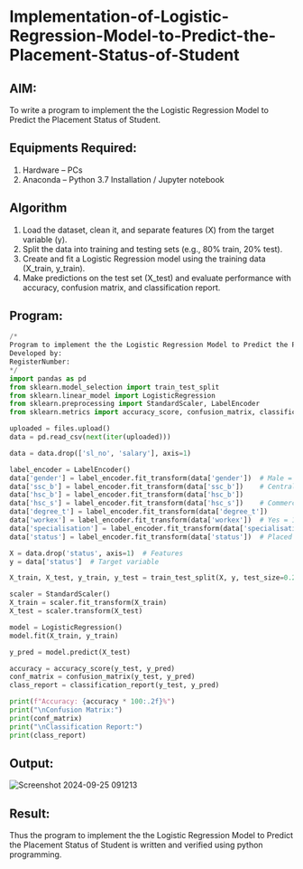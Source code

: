 # Implementation-of-Logistic-Regression-Model-to-Predict-the-Placement-Status-of-Student

## AIM:
To write a program to implement the the Logistic Regression Model to Predict the Placement Status of Student.

## Equipments Required:
1. Hardware – PCs
2. Anaconda – Python 3.7 Installation / Jupyter notebook

## Algorithm
1. Load the dataset, clean it, and separate features (X) from the target variable (y).
2. Split the data into training and testing sets (e.g., 80% train, 20% test).
3. Create and fit a Logistic Regression model using the training data (X_train, y_train).
4. Make predictions on the test set (X_test) and evaluate performance with accuracy, confusion matrix, and classification report.

## Program:
```py
/*
Program to implement the the Logistic Regression Model to Predict the Placement Status of Student.
Developed by: 
RegisterNumber:  
*/
import pandas as pd
from sklearn.model_selection import train_test_split
from sklearn.linear_model import LogisticRegression
from sklearn.preprocessing import StandardScaler, LabelEncoder
from sklearn.metrics import accuracy_score, confusion_matrix, classification_report

uploaded = files.upload()
data = pd.read_csv(next(iter(uploaded)))

data = data.drop(['sl_no', 'salary'], axis=1)

label_encoder = LabelEncoder()
data['gender'] = label_encoder.fit_transform(data['gender'])  # Male = 1, Female = 0
data['ssc_b'] = label_encoder.fit_transform(data['ssc_b'])    # Central = 1, Others = 0
data['hsc_b'] = label_encoder.fit_transform(data['hsc_b'])
data['hsc_s'] = label_encoder.fit_transform(data['hsc_s'])    # Commerce/Science/Arts
data['degree_t'] = label_encoder.fit_transform(data['degree_t'])
data['workex'] = label_encoder.fit_transform(data['workex'])  # Yes = 1, No = 0
data['specialisation'] = label_encoder.fit_transform(data['specialisation'])
data['status'] = label_encoder.fit_transform(data['status'])  # Placed = 1, Not Placed = 0

X = data.drop('status', axis=1)  # Features
y = data['status']  # Target variable

X_train, X_test, y_train, y_test = train_test_split(X, y, test_size=0.2, random_state=42)

scaler = StandardScaler()
X_train = scaler.fit_transform(X_train)
X_test = scaler.transform(X_test)

model = LogisticRegression()
model.fit(X_train, y_train)

y_pred = model.predict(X_test)

accuracy = accuracy_score(y_test, y_pred)
conf_matrix = confusion_matrix(y_test, y_pred)
class_report = classification_report(y_test, y_pred)

print(f"Accuracy: {accuracy * 100:.2f}%")
print("\nConfusion Matrix:")
print(conf_matrix)
print("\nClassification Report:")
print(class_report)

```

## Output:
![Screenshot 2024-09-25 091213](https://github.com/user-attachments/assets/40bb3de2-4718-434a-bb9c-324115071c7a)

## Result:

Thus the program to implement the the Logistic Regression Model to Predict the Placement Status of Student is written and verified using python programming.
